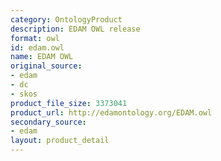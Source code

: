 ```yaml
---
category: OntologyProduct
description: EDAM OWL release
format: owl
id: edam.owl
name: EDAM OWL
original_source:
- edam
- dc
- skos
product_file_size: 3373041
product_url: http://edamontology.org/EDAM.owl
secondary_source:
- edam
layout: product_detail
---
```

